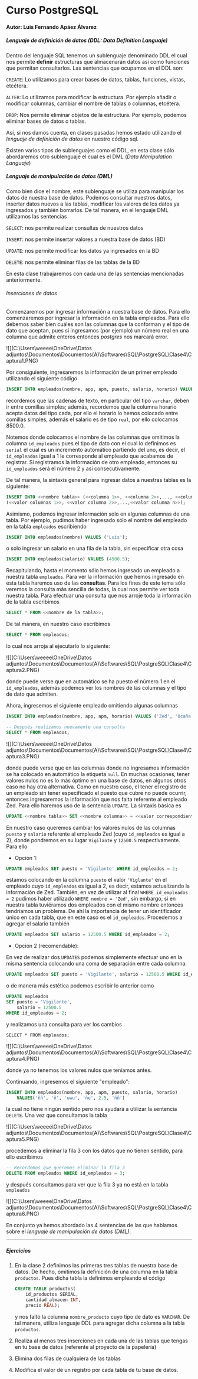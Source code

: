 # Curso PostgreSQL

#### Autor: Luis Fernando Apáez Álvarez



##### Lenguaje de definición de datos (DDL: _Data Definition Languaje_)

Dentro del lenguaje SQL tenemos un sublenguaje denominado DDL el cual nos permite **definir** estructuras que almacenarán datos así como funciones que permitan consultarlos. Las sentencias que ocupamos en el DDL son:

``CREATE``: Lo utilizamos para crear bases de datos, tablas, funciones, vistas, etcétera. 

``ALTER``: Lo utilizamos para modificar la estructura. Por ejemplo añadir o modificar columnas, cambiar el nombre de tablas o columnas, etcétera.

``DROP``: Nos permite eliminar objetos de la estructura. Por ejemplo, podemos eliminar bases de datos o tablas.

Así, si nos damos cuenta, en clases pasadas hemos estado utilizando el _lenguaje de definición de datos_ en nuestro código sql.

Existen varios tipos de sublenguajes como el DDL, en esta clase sólo abordaremos otro sublenguaje el cual es el DML (_Data Manipulation Languaje_)

##### Lenguaje de manipulación de datos (DML)

Como bien dice el nombre, este sublenguaje se utiliza para manipular los datos de nuestra base de datos. Podemos consultar nuestros datos, insertar datos nuevos a las tablas, modificar los valores de los datos ya ingresados y también borrarlos. De tal manera, en el lenguaje DML utilizamos las sentencias

``SELECT``: nos permite realizar consultas de nuestros datos

``INSERT``: nos permite insertar valores a nuestra base de datos (BD)

``UPDATE``: nos permite modificar los datos ya ingresados en la BD

``DELETE``: nos permite eliminar filas de las tablas de la BD

En esta clase trabajaremos con cada una de las sentencias mencionadas anteriormente.



###### Inserciones de datos

Comenzaremos por ingresar información a nuestra base de datos. Para ello comenzaremos por ingresar la información en la tabla empleados. Para ello debemos saber bien cuáles son las columnas que la conforman y el tipo de dato que aceptan, pues si ingresamos (por ejemplo) un número real en una columna que admite enteros entonces _postgres_ nos marcará error.

![](C:\Users\weeee\OneDrive\Datos adjuntos\Documentos\Documentos(A)\Softwares\SQL\PostgreSQL\Clase4\Captura1.PNG)

Por consiguiente, ingresaremos la información de un primer empleado utilizando el siguiente código

```sql
INSERT INTO empleados(nombre, app, apm, puesto, salario, horario) VALUES ('Luis', 'Apáez', 'Álvarez', 'Cajero', 8500.0, '6:00-14:00'); 
```

recordemos que las cadenas de texto, en particular del tipo ``varchar``, deben ir entre comillas simples; además, recordemos que la columna horario acepta datos del tipo cada, por ello el horario lo hemos colocado entre comillas simples, además el salario es de tipo ``real``, por ello colocamos 8500.0.

Notemos donde colocamos el nombre de las columnas que omitimos la columna ``id_empleados`` pues el tipo de dato con el cual lo definimos es ``serial`` el cual es un incremento automático partiendo del uno, es decir, el ``id_empleados`` igual a 1 le corresponde al empleado que acabamos de registrar. Si registramos la información de otro empleado, entonces su ``id_empleados`` será el número 2 y así consecutivamente.

De tal manera, la sintaxis general para ingresar datos a nuestras tablas es la siguiente: 

```sql
INSERT INTO <<nombre tabla>> (<<columna 1>>, <<columna 2>>,..., <<columna n>>) VALUES
(<<valor columnas 1>>, <<valor columna 2>>,...,<<valor columna n>>);
```

Asimismo, podemos ingresar información solo en algunas columnas de una tabla. Por ejemplo, pudimos haber ingresado sólo el nombre del empleado en la tabla ``empleados`` escribiendo

```sql
INSERT INTO empleados(nombre) VALUES ('Luis'); 
```

o solo ingresar un salario en una fila de la tabla, sin especificar otra cosa

```sql
INSERT INTO empleados(salario) VALUES (4500.5); 
```

Recapitulando, hasta el momento sólo hemos ingresado un empleado a nuestra tabla ``empleados``. Para ver la información que hemos ingresado en esta tabla haremos uso de las **consultas**. Para los fines de este tema sólo veremos la consulta más sencilla de todas, la cual nos permite ver toda nuestra tabla. Para efectuar una consulta que nos arroje toda la información de la tabla escribimos

```sql
SELECT * FROM <<nombre de la tabla>>;
```

 De tal manera, en nuestro caso escribimos

```sql
SELECT * FROM empleados;
```

lo cual nos arroja al ejecutarlo lo siguiente:

![](C:\Users\weeee\OneDrive\Datos adjuntos\Documentos\Documentos(A)\Softwares\SQL\PostgreSQL\Clase4\Captura2.PNG)

donde puede verse que en automático se ha puesto el número 1 en el ``id_empleados``, además podemos ver los nombres de las columnas y el tipo de dato que admiten. 

Ahora, ingresemos el siguiente empleado omitiendo algunas columnas

```sql
INSERT INTO empleados(nombre, app, apm, horario) VALUES ('Zed', 'Ocaña', 'López', '6:00-13:00');

-- Después realizamos nuevamente una consulta
SELECT * FROM empleados;
```

![](C:\Users\weeee\OneDrive\Datos adjuntos\Documentos\Documentos(A)\Softwares\SQL\PostgreSQL\Clase4\Captura3.PNG)

donde puede verse que en las columnas donde no ingresamos información se ha colocado en automático la etiqueta ``null``. En muchas ocasiones, tener valores nulos no es lo más óptimo en una base de datos, en algunos otros caso no hay otra alternativa. Como en nuestro caso, el tener el registro de un empleado sin tener especificado el puesto que cubre no puede ocurrir, entonces ingresaremos la información que nos falta referente al empleado Zed. Para ello haremos uso de la sentencia ``UPDATE``. La sintaxis básica es

```sql
UPDATE <<nombre tabla>> SET <<nombre columna>> = <<valor correspondiente>> WHERE <<condición>>;
```

En nuestro caso queremos cambiar los valores nulos de las columnas ``puesto`` y ``salario`` referente al empleado Zed (cuyo ``id_empleados`` es igual a 2), donde pondremos en su lugar ``Vigilante`` y ``12500.5`` respectivamente. Para ello 

* Opción 1:

```sql
UPDATE empleados SET puesto = 'Vigilante' WHERE id_empleados = 2;
```

estamos colocando en la columna ``puesto`` el valor ``'Viglante'`` en el empleado cuyo ``id_empleados`` es igual a 2, es decir, estamos actualizando la información de Zed. También, en vez de utilizar al final ``WHERE id_empleados = 2`` pudimos haber utilizado ``WHERE nombre = 'Zed'``, sin embargo, si en nuestra tabla tuviéramos dos empleados con el mismo nombre entonces tendríamos un problema. De ahí la importancia de tener un identificador único en cada tabla, que en este caso es el ``id_empleados``. Procedemos a agregar el salario también

```sql
UPDATE empleados SET salario = 12500.5 WHERE id_empleados = 2;
```

* Opción 2 (recomendable):

En vez de realizar dos ``UPDATES`` podemos simplemente efectuar uno en la misma sentencia colocando una coma de separación entre cada columna:

```sql
UPDATE empleados SET puesto = 'Vigilante', salario = 12500.5 WHERE id_empleados = 2;
```

o de manera más estética podemos escribir lo anterior como

```sql
UPDATE empleados 
SET puesto = 'Vigilante',
	salario = 12500.5
WHERE id_empleados = 2;
```

y realizamos una consulta para ver los cambios

```
SELECT * FROM empleados;
```

![](C:\Users\weeee\OneDrive\Datos adjuntos\Documentos\Documentos(A)\Softwares\SQL\PostgreSQL\Clase4\Captura4.PNG)

donde ya no tenemos los valores nulos que teníamos antes.

Continuando, ingresemos el siguiente "empleado":

```sql
INSERT INTO empleados(nombre, app, apm, puesto, salario, horario) 
	VALUES('ññ', 'ñ', 'uwu', 'ñe', 2.5, 'ññ')
```

la cual no tiene ningún sentido pero nos ayudará a utilizar la sentencia ``DELETE``. Una vez que consultamos la tabla

![](C:\Users\weeee\OneDrive\Datos adjuntos\Documentos\Documentos(A)\Softwares\SQL\PostgreSQL\Clase4\Captura5.PNG)

procedemos a eliminar la fila 3 con los datos que no tienen sentido, para ello escribimos

```sql
-- Recordemos que queremos eliminar la fila 3
DELETE FROM empleados WHERE id_empleados = 3;
```

y después consultamos para ver que la fila 3 ya no está en la tabla ``empleados``

![](C:\Users\weeee\OneDrive\Datos adjuntos\Documentos\Documentos(A)\Softwares\SQL\PostgreSQL\Clase4\Captura6.PNG)



En conjunto ya hemos abordado las 4 sentencias de las que hablamos sobre el _lenguaje de manipulación de datos (DML)_.

---

##### Ejercicios

1. En la clase 2 definimos las primeras tres tablas de nuestra base de datos. De hecho, omitimos la definición de una columna en la tabla ``productos``. Pues dicha tabla la definimos empleando el código

   ```sql
   CREATE TABLE productos(
       id_productos SERIAL,
       cantidad_almacen INT,
       precio REAL);
   ```

   y nos faltó la columna ``nombre_producto`` cuyo tipo de dato es ``VARCHAR``. De tal manera, utiliza lenguaje DDL para agregar dicha columna a la tabla ``productos``.

2.  Realiza al menos tres inserciones en cada una de las tablas que tengas en tu base de datos (referente al proyecto de la papelería)

3. Elimina dos filas de cualquiera de las tablas

4. Modifica el valor de un registro por cada tabla de tu base de datos. 